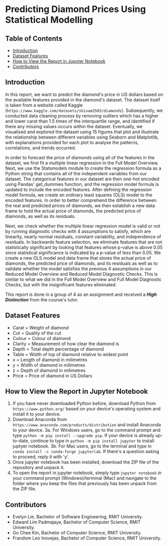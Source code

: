 <h1>Predicting Diamond Prices Using Statistical Modelling</h1>
<h2>Table of Contents</h2>

- [Introduction](#introduction)
- [Dataset Features](#dataset-features)
- [How to View the Report in Jupyter Notebook](#how-to-view-the-report-in-jupyter-notebook)
- [Contributors](#contributors)

## Introduction
In this report, we want to predict the diamond's price in US dollars based on the available features provided in the diamond's dataset. The dataset itself is taken from a website called Kaggle (``https://www.kaggle.com/datasets/shivam2503/diamonds``). Subsequently, we conducted data cleaning process by removing outliers which has a higher and lower carat than 1.5 times of the interquartile range, and identified if there any missing values occurs within the dataset. Eventually, we visualised and explored the dataset using 15 figures that plot and illustrate the relationship between different variables using Seaborn and Matplotlib, with explanations provided for each plot to analyse the patterns, correlations, and trends occurred. 
    
In order to forecast the price of diamonds using all of the features in the dataset, we first fit a multiple linear regression in the Full Model Overview. Next, we use the Statsmodels module to create the regression formula as a Python string that contains all of the independent variables from our dataset. The categorical features in our dataset are then one-hot encoded using Pandas' get_dummies function, and the regression model formula is updated to include the encoded features. After defining the regression model formula, we create an ordinary least squares (OLS) model to the encoded features. In order to better comprehend the difference between the real and predicted prices of diamonds, we then establish a new data frame to hold the actual price of diamonds, the predicted price of diamonds, as well as its residuals.

Next, we check whether the multiple linear regression model is valid or not by running diagnostic checks with 4 assumptions to satisfy, which are linearity, nearly normal residuals, constant variability, and independence of residuals. In backwards feature selection, we eliminate features that are not statistically significant by looking that features whose p-value is above 0.05 since statistical significance is indicated by a p-value of less than 0.05. We create a new OLS model and data frame that stores the actual price of diamonds, the predicted price of diamonds, and its residuals as well as to validate whether the model satisfies the previous 4 assumptions in our Reduced Model Overview and Reduced Model Diagnostic Checks. This is similar to what we did in the Full Model Overview and Full Model Diagnostic Checks, but with the insignificant features eliminated.

This report is done in a group of 4 as an assignment and received a ***High Distinction*** from the course's tutor.

## Dataset Features
* Carat = Weight of diamond
* Cut = Quality of the cut
* Colour = Colour of diamond
* Clarity = Measurement of how clear the diamond is
* Depth = Total depth percentage of diamond
* Table = Width of top of diamond relative to widest point
* x = Length of diamond in milimetres
* y = Width of diamond in milimetres
* z = Depth of diamond in milimetres
* Price = Price of diamond in US Dollars

## How to View the Report in Jupyter Notebook
1. If you have never downloaded Python before, download Python from ``https://www.python.org/`` based on your device's operating system and install it to your device.
2. Download Anaconda from ``https://www.anaconda.com/products/distribution`` and install Anaconda to your device.
3a. For Windows users, go to the command prompt and type ``python -m pip install --upgrade pip``. If your device is already up-to-date, continue to type in ``python -m pip install jupyter`` to install juptyer notebook.
3b. For Mac users, go to the terminal and type in ``conda install -c conda-forge jupyterlab``. If there's a question asking to proceed, reply it with 'y'.
4. Once jupyter notebook has been installed, download the ZIP file of the repository and unpack it.
5. To open the report in jupyter notebook, simply type ``jupyter notebook`` in your command prompt (Windows)/terminal (Mac) and navigate to the folder where you keep the files that previously has been unpack from the ZIP file.

## Contributors
* Evelyn Lie, Bachelor of Software Engineering, RMIT University.
* Edward Lim Padmajaya, Bachelor of Computer Science, RMIT University.
* Go Chee Kin, Bachelor of Computer Science, RMIT University.
* Frandom Leo Inovejas, Bachelor of Computer Science, RMIT University.
